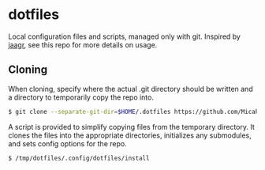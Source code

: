 # dotfiles
Local configuration files and scripts, managed only with git. Inspired by
[jaagr](https://github.com/jaagr/dots), see this repo for more details on usage.

## Cloning
When cloning, specify where the actual .git directory should be written and a directory to
temporarily copy the repo into.
```bash
$ git clone --separate-git-dir=$HOME/.dotfiles https://github.com/MicahSnell/dotfiles /tmp/dotfiles
```
A script is provided to simplify copying files from the temporary directory. It clones the files
into the appropriate directories, initializes any submodules, and sets config options for
the repo.
```bash
$ /tmp/dotfiles/.config/dotfiles/install
```

